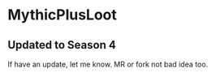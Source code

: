 # MythicPlusLoot

## **Updated to Season 4**

If have an update, let me know. MR or fork not bad idea too.
